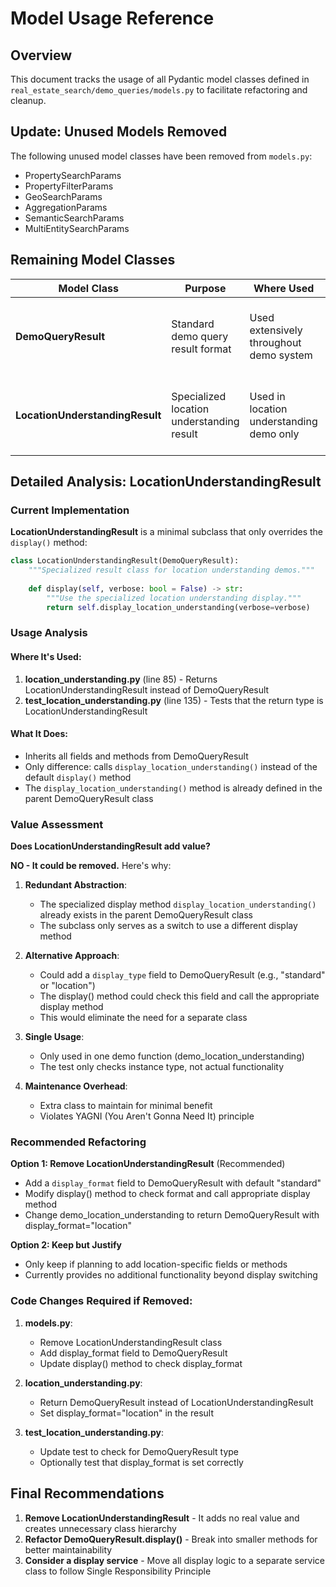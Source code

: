 # Model Usage Reference

## Overview
This document tracks the usage of all Pydantic model classes defined in `real_estate_search/demo_queries/models.py` to facilitate refactoring and cleanup.

## Update: Unused Models Removed
The following unused model classes have been removed from `models.py`:
- PropertySearchParams
- PropertyFilterParams  
- GeoSearchParams
- AggregationParams
- SemanticSearchParams
- MultiEntitySearchParams

## Remaining Model Classes

| Model Class | Purpose | Where Used | Description |
|-------------|---------|------------|-------------|
| **DemoQueryResult** | Standard demo query result format | Used extensively throughout demo system | Primary result class for all demo queries with display formatting and query metadata |
| **LocationUnderstandingResult** | Specialized location understanding result | Used in location understanding demo only | Extends DemoQueryResult with specialized display for location extraction results |

## Detailed Analysis: LocationUnderstandingResult

### Current Implementation

**LocationUnderstandingResult** is a minimal subclass that only overrides the `display()` method:

```python
class LocationUnderstandingResult(DemoQueryResult):
    """Specialized result class for location understanding demos."""
    
    def display(self, verbose: bool = False) -> str:
        """Use the specialized location understanding display."""
        return self.display_location_understanding(verbose=verbose)
```

### Usage Analysis

#### Where It's Used:
1. **location_understanding.py** (line 85) - Returns LocationUnderstandingResult instead of DemoQueryResult
2. **test_location_understanding.py** (line 135) - Tests that the return type is LocationUnderstandingResult

#### What It Does:
- Inherits all fields and methods from DemoQueryResult
- Only difference: calls `display_location_understanding()` instead of the default `display()` method
- The `display_location_understanding()` method is already defined in the parent DemoQueryResult class

### Value Assessment

**Does LocationUnderstandingResult add value?**

**NO - It could be removed.** Here's why:

1. **Redundant Abstraction**: 
   - The specialized display method `display_location_understanding()` already exists in the parent DemoQueryResult class
   - The subclass only serves as a switch to use a different display method

2. **Alternative Approach**:
   - Could add a `display_type` field to DemoQueryResult (e.g., "standard" or "location")
   - The display() method could check this field and call the appropriate display method
   - This would eliminate the need for a separate class

3. **Single Usage**:
   - Only used in one demo function (demo_location_understanding)
   - The test only checks instance type, not actual functionality

4. **Maintenance Overhead**:
   - Extra class to maintain for minimal benefit
   - Violates YAGNI (You Aren't Gonna Need It) principle

### Recommended Refactoring

**Option 1: Remove LocationUnderstandingResult** (Recommended)
- Add a `display_format` field to DemoQueryResult with default "standard"
- Modify display() method to check format and call appropriate display method
- Change demo_location_understanding to return DemoQueryResult with display_format="location"

**Option 2: Keep but Justify**
- Only keep if planning to add location-specific fields or methods
- Currently provides no additional functionality beyond display switching

### Code Changes Required if Removed:

1. **models.py**:
   - Remove LocationUnderstandingResult class
   - Add display_format field to DemoQueryResult
   - Update display() method to check display_format

2. **location_understanding.py**:
   - Return DemoQueryResult instead of LocationUnderstandingResult
   - Set display_format="location" in the result

3. **test_location_understanding.py**:
   - Update test to check for DemoQueryResult type
   - Optionally test that display_format is set correctly

## Final Recommendations

1. **Remove LocationUnderstandingResult** - It adds no real value and creates unnecessary class hierarchy
2. **Refactor DemoQueryResult.display()** - Break into smaller methods for better maintainability
3. **Consider a display service** - Move all display logic to a separate service class to follow Single Responsibility Principle